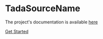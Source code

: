 # TadaSourceName

The project's documentation is available [here](docs/index.md)

[Get Started](docs/getting-started.md)
